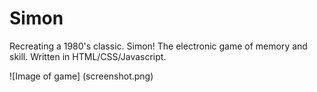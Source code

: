 # Simon

Recreating a 1980's classic.  Simon! The electronic game of memory and skill.  Written in HTML/CSS/Javascript.

![Image of game]
(screenshot.png)